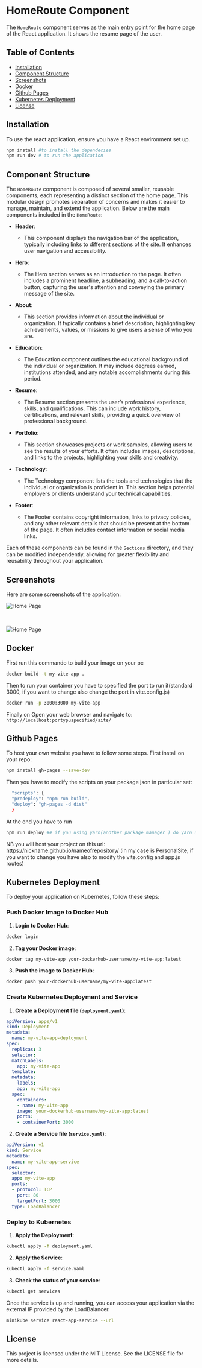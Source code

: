 # HomeRoute Component

The `HomeRoute` component serves as the main entry point for the home page of the React application. It shows the resume page of the user.

## Table of Contents

- [Installation](#installation)
- [Component Structure](#component-structure)
- [Screenshots](#screenshots)
- [Docker](#docker)
- [Github Pages](#github-pages)
- [Kubernetes Deployment](#kubernetes-deployment)
- [License](#license)

## Installation

To use the react application, ensure you have a React environment set up.

```bash
npm install #to install the dependecies
npm run dev # to run the application
```
## Component Structure
The `HomeRoute` component is composed of several smaller, reusable components, each representing a distinct section of the home page. This modular design promotes separation of concerns and makes it easier to manage, maintain, and extend the application. Below are the main components included in the `HomeRoute`:

- **Header**: 
  - This component displays the navigation bar of the application, typically including links to different sections of the site. It enhances user navigation and accessibility.
  
- **Hero**: 
  - The Hero section serves as an introduction to the page. It often includes a prominent headline, a subheading, and a call-to-action button, capturing the user's attention and conveying the primary message of the site.
  
- **About**: 
  - This section provides information about the individual or organization. It typically contains a brief description, highlighting key achievements, values, or missions to give users a sense of who you are.
  
- **Education**: 
  - The Education component outlines the educational background of the individual or organization. It may include degrees earned, institutions attended, and any notable accomplishments during this period.
  
- **Resume**: 
  - The Resume section presents the user’s professional experience, skills, and qualifications. This can include work history, certifications, and relevant skills, providing a quick overview of professional background.
  
- **Portfolio**: 
  - This section showcases projects or work samples, allowing users to see the results of your efforts. It often includes images, descriptions, and links to the projects, highlighting your skills and creativity.
  
- **Technology**: 
  - The Technology component lists the tools and technologies that the individual or organization is proficient in. This section helps potential employers or clients understand your technical capabilities.
  
- **Footer**: 
  - The Footer contains copyright information, links to privacy policies, and any other relevant details that should be present at the bottom of the page. It often includes contact information or social media links.

Each of these components can be found in the `Sections` directory, and they can be modified independently, allowing for greater flexibility and reusability throughout your application.

## Screenshots

Here are some screenshots of the application:

![Home Page](./screenshots/homepage1.png)

<br>

![Home Page](./screenshots/homepage2.png)

## Docker
First run this commando to build your image on your pc
```bash
docker build -t my-vite-app .
```
Then to run your container you have to specified the port to run it(standard 3000, if you want to change also change the port in vite.config.js)
```bash
docker run -p 3000:3000 my-vite-app
```
Finally on Open your web browser and navigate to:
```http://localhost:portypuspecified/site/```

## Github Pages

To host your own website you have to follow some steps.
First install on your repo:
```bash
npm install gh-pages --save-dev
```
Then you have to modify the scripts on your package json in particular set:
```bash
  "scripts": {
  "predeploy": "npm run build",
  "deploy": "gh-pages -d dist"
  }
```
At the end you have to run 
```bash
npm run deploy ## if you using yarn(another package manager ) do yarn deploy
```
NB you will host your project on this url:  https://nickname.github.io/nameofrepository/ (in my case is PersonalSite, if you want to change you have also to modify the vite.config and app.js routes)

## Kubernetes Deployment
To deploy your application on Kubernetes, follow these steps:

### Push Docker Image to Docker Hub

1. **Login to Docker Hub**:
  ```bash
  docker login
  ```

2. **Tag your Docker image**:
  ```bash
  docker tag my-vite-app your-dockerhub-username/my-vite-app:latest
  ```

3. **Push the image to Docker Hub**:
  ```bash
  docker push your-dockerhub-username/my-vite-app:latest
  ```

### Create Kubernetes Deployment and Service

1. **Create a Deployment file (`deployment.yaml`)**:
  ```yaml
  apiVersion: apps/v1
  kind: Deployment
  metadata:
    name: my-vite-app-deployment
  spec:
    replicas: 3
    selector:
    matchLabels:
      app: my-vite-app
    template:
    metadata:
      labels:
      app: my-vite-app
    spec:
      containers:
      - name: my-vite-app
      image: your-dockerhub-username/my-vite-app:latest
      ports:
      - containerPort: 3000
  ```

2. **Create a Service file (`service.yaml`)**:
  ```yaml
  apiVersion: v1
  kind: Service
  metadata:
    name: my-vite-app-service
  spec:
    selector:
    app: my-vite-app
    ports:
    - protocol: TCP
      port: 80
      targetPort: 3000
    type: LoadBalancer
  ```

### Deploy to Kubernetes

1. **Apply the Deployment**:
  ```bash
  kubectl apply -f deployment.yaml
  ```

2. **Apply the Service**:
  ```bash
  kubectl apply -f service.yaml
  ```

3. **Check the status of your service**:
  ```bash
  kubectl get services
  ```

Once the service is up and running, you can access your application via the external IP provided by the LoadBalancer.
```bash
minikube service react-app-service --url
  ```

## License
This project is licensed under the MIT License. See the LICENSE file for more details.